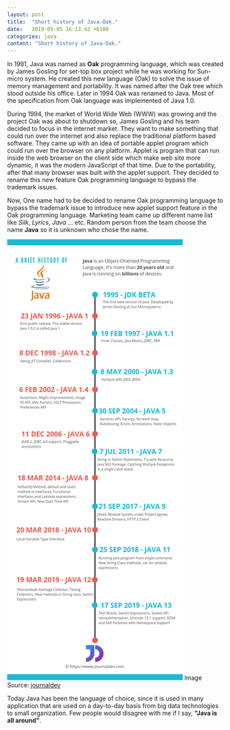 ```yaml
---
layout: post
title:  "Short history of Java-Oak."
date:   2019-05-05 16:13:42 +0100
categories: java
content: "Short history of Java-Oak."
---
```


<p class="post-content">
In 1991, Java was named as <b>Oak</b> programming language, which was created by James Gosling for set-top box project while he was working for Sun-micro system. He created this new language (Oak) to
 solve the issue of memory management and portability. It was named after the Oak tree which stood outside his office. Later in 1994
Oak was renamed to Java. Most of the specification from Oak language was implemented of Java 1.0. </p> 

<p class="post-content">
During 1994, the market of World Wide Web (WWW) was growing and the project Oak was about to shutdown so, James Gosling and his team decided
to focus in the internet market. They want to make something that could run over the internet and also replace the traditional platform based software. 
They came up with an idea of portable applet program which could run over the browser on any platform. Applet is program that can run inside the web browser
on the client side which make web site more dynamic, it was the modern JavaScript of that time. Due to the portability, after that many browser was built with the applet support. They decided
to rename this new feature Oak programming language to bypass the trademark issues. 
</p> 

<p class="post-content">
Now, One name had to be decided to rename Oak programming language to bypass the trademark issue to introduce new applet support feature in the Oak programming language.
Marketing team came up different name list like <i>Silk</i>, <i>Lyrics</i>, <i>Java </i> ... etc. Random person from the team choose the name <b>Java</b> so it is unknown who chose the name. 
</p>

<div class="m-5"> 
<img src="../images/java-201906/javainfograpgic.jpg" class="img-responsive"> 
Image Source: <a href="https://www.journaldev.com/"> journaldev </a>
</div>

<p class="post-content">
Today Java has been the language of choice, since it is used in many application that are used on a day-to-day basis from big data technologies to small organization.
 Few people would disagree with me if I say, <b>"Java is all around"</b>.
</p>

<!--
<div class="reference">
More more : <a href="https://www.i-programmer.info/news/80/10791.html">i-programmer</a>   
</div>

 <span class="file-name">Main.java</span>
 <pre><code class="java">
    class Simple{  
        public static void main(String args[]){  
            System.out.println("Hello Java");  
        }  
    } 
  </code></pre> -->
